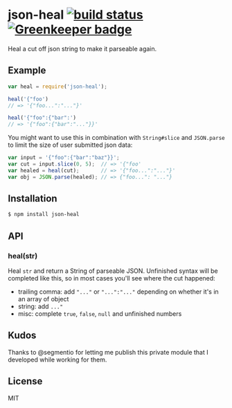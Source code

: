 
# json-heal [![build status](https://secure.travis-ci.org/juliangruber/json-heal.svg)](http://travis-ci.org/juliangruber/json-heal) [![Greenkeeper badge](https://badges.greenkeeper.io/juliangruber/json-heal.svg)](https://greenkeeper.io/)

  Heal a cut off json string to make it parseable again.

## Example

```js
var heal = require('json-heal');

heal('{"foo')
// => '{"foo...":"..."}'

heal('{"foo":{"bar":')
// => '{"foo":{"bar":"..."}}'
```

  You might want to use this in combination with `String#slice` and `JSON.parse` to limit the size of user submitted json data:
  
```js
var input = '{"foo":{"bar":"baz"}}';
var cut = input.slice(0, 5);  // => '{"foo'
var healed = heal(cut);       // => '{"foo...":"..."}'
var obj = JSON.parse(healed); // => {"foo...": "..."}
```

## Installation

```bash
$ npm install json-heal
```

## API

### heal(str)

  Heal `str` and return a String of parseable JSON. Unfinished syntax will be completed like this, so in most cases you'll see where the cut happened:

  - trailing comma: add `"..."` or `"...":"..."` depending on whether it's in an array of object
   - string: add `..."`
   - misc: complete `true`, `false`, `null` and unfinished numbers

## Kudos

  Thanks to @segmentio for letting me publish this private module that I developed while working for them.

## License

  MIT

